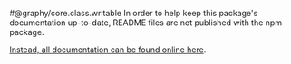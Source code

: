 #@graphy/core.class.writable
In order to help keep this package's documentation up-to-date, README files are not published with the npm package.

[Instead, all documentation can be found online here](https://graphy.link/).
